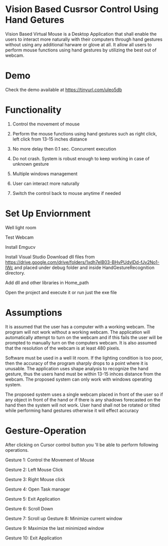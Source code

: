 # Vision Based Cusrsor Control Using Hand Getures

Vision Based Virtual Mouse is a Desktop Application that shall enable the users to interact more naturally with their computers through hand gestures without using any additional harware or glove at all. It allow all users to perform mouse functions using hand gestures by utilizing the best out of webcam. 

# Demo

Check the demo available at https://tinyurl.com/uleo5db

# Functionality
1) Control the movement of mouse

2) Perform the mouse functions using hand gestures such as right click, left click from 13-15 inches distance 

3) No more delay then 0.1 sec. Concurrent execution 

4) Do not crash. System is robust enough to keep working in case of unknown gesture 

5) Multiple windows management 

6) User can interact more naturally 

7) Switch the control back to mouse anytime if needed 



# Set Up Enviornment
Well light room 

Test Webcam 

Install Emgucv 

Install Visual Studio 
Download dll files from https://drive.google.com/drive/folders/1xdh7elB03-BHvPUdvlDd-fJv2No1-IWc and placed under debug folder and inside HandGestureRecognition directory.

Add dll and other libraries in Home_path

Open the project and execute it or run just the exe file 


# Assumptions
It is assumed that the user has a computer with a working webcam. The program will not work without a working webcam. The application will automatically attempt to turn on the webcam and if this fails the user will be prompted to manually turn on the computers webcam. It is also assumed that the resolution of the webcam is at least 480 pixels. 

Software must be used in a well lit room. If the lighting condition is too poor, then the accuracy of the program sharply drops to a point where it is unusable. The application uses shape analysis to recognize the hand gesture, thus the users hand must be within 13-15 inhces distance from the webcam. The proposed system can only work with windows operating system. 

The proposed system uses a single webcam placed in front of the user so if any object in front of the hand or if there is any shadows forecasted on the hand then the system will not work. 
User hand shall not be rotated or tilted while performing hand gestures otherwise it will effect accuracy 


# Gesture-Operation

After clicking on Cursor control button you 'll be able to perform following operations. 


Gesture 1:       Control the Movement of Mouse 

Gesture 2:       Left Mouse Click 

Gesture 3:       Right Mouse click 

Gesture 4:       Open Task manager 

Gesture 5:       Exit Application 

Gesture 6:       Scroll Down 

Gesture 7:       Scroll up 
Gesture 8:       Minimize current window 

Gesture 9:       Maximize the last minimized window 

Gesture 10:      Exit Application 

